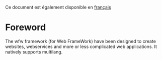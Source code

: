 Ce document est également disponible en [français](README.md)

# Foreword

The wfw framework (for Web FrameWork) have been designed to create websites, webservices and 
more or less complicated web applications. It natively supports multilang.

